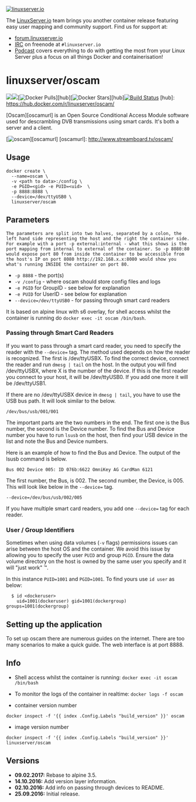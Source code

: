 [linuxserverurl]: https://linuxserver.io
[forumurl]: https://forum.linuxserver.io
[ircurl]: https://www.linuxserver.io/irc/
[podcasturl]: https://www.linuxserver.io/podcast/

[![linuxserver.io](https://raw.githubusercontent.com/linuxserver/docker-templates/master/linuxserver.io/img/linuxserver_medium.png)][linuxserverurl]

The [LinuxServer.io][linuxserverurl] team brings you another container release featuring easy user mapping and community support. Find us for support at:
* [forum.linuxserver.io][forumurl]
* [IRC][ircurl] on freenode at `#linuxserver.io`
* [Podcast][podcasturl] covers everything to do with getting the most from your Linux Server plus a focus on all things Docker and containerisation!

# linuxserver/oscam
[![](https://images.microbadger.com/badges/version/linuxserver/oscam.svg)](https://microbadger.com/images/linuxserver/oscam "Get your own version badge on microbadger.com")[![](https://images.microbadger.com/badges/image/linuxserver/oscam.svg)](https://microbadger.com/images/linuxserver/oscam "Get your own image badge on microbadger.com")[![Docker Pulls](https://img.shields.io/docker/pulls/linuxserver/oscam.svg)][hub][![Docker Stars](https://img.shields.io/docker/stars/linuxserver/oscam.svg)][hub][![Build Status](http://jenkins.linuxserver.io:8080/buildStatus/icon?job=Dockers/LinuxServer.io/linuxserver-oscam)](http://jenkins.linuxserver.io:8080/job/Dockers/job/LinuxServer.io/job/linuxserver-oscam/)
[hub]: https://hub.docker.com/r/linuxserver/oscam/

[Oscam][oscamurl] is an Open Source Conditional Access Module software used for descrambling DVB transmissions using smart cards. It's both a server and a client.

[![oscam](http://download.oscam.cc/images/Logo.png)][oscamurl]
[oscamurl]: http://www.streamboard.tv/oscam/

## Usage

```
docker create \
  --name=oscam \
  -v <path to data>:/config \
  -e PGID=<gid> -e PUID=<uid>  \
  -p 8888:8888 \
  --device=/dev/ttyUSB0 \
  linuxserver/oscam
```

## Parameters

`The parameters are split into two halves, separated by a colon, the left hand side representing the host and the right the container side. 
For example with a port -p external:internal - what this shows is the port mapping from internal to external of the container.
So -p 8080:80 would expose port 80 from inside the container to be accessible from the host's IP on port 8080
http://192.168.x.x:8080 would show you what's running INSIDE the container on port 80.`


* `-p 8888` - the port(s)
* `-v /config` - where oscam should store config files and logs
* `-e PGID` for GroupID - see below for explanation
* `-e PUID` for UserID - see below for explanation
* `--device=/dev/ttyUSB0` - for passing through smart card readers

It is based on alpine linux with s6 overlay, for shell access whilst the container is running do `docker exec -it oscam /bin/bash`.

### Passing through Smart Card Readers

If you want to pass through a smart card reader, you need to specify the reader with the `--device=` tag. The method used depends on how the reader is recognized. 
The first is /dev/ttyUSBX. To find the correct device, connect the reader and run `dmesg | tail` on the host. In the output you will find /dev/ttyUSBX, where X is the number of the device. If this is the first reader you connect to your host, it will be /dev/ttyUSB0. If you add one more it will be /dev/ttyUSB1.

If there are no /dev/ttyUSBX device in `dmesg | tail`, you have to use the USB bus path. It will look similar to the below.
 
`/dev/bus/usb/001/001`

The important parts are the two numbers in the end. The first one is the Bus number, the second is the Device number. To find the Bus and Device number you have to run `lsusb` on the host, then find your USB device in the list and note the Bus and Device numbers.

Here is an example of how to find the Bus and Device. The output of the lsusb command is below.

`Bus 002 Device 005: ID 076b:6622 OmniKey AG CardMan 6121`

The first number, the Bus, is 002. The second number, the Device, is 005. This will look like below in the `--device=` tag.

`--device=/dev/bus/usb/002/005`

If you have multiple smart card readers, you add one `--device=` tag for each reader.

### User / Group Identifiers

Sometimes when using data volumes (`-v` flags) permissions issues can arise between the host OS and the container. We avoid this issue by allowing you to specify the user `PUID` and group `PGID`. Ensure the data volume directory on the host is owned by the same user you specify and it will "just work" ™.

In this instance `PUID=1001` and `PGID=1001`. To find yours use `id user` as below:

```
  $ id <dockeruser>
    uid=1001(dockeruser) gid=1001(dockergroup) groups=1001(dockergroup)
```

## Setting up the application

To set up oscam there are numerous guides on the internet. There are too many scenarios to make a quick guide.
The web interface is at port 8888.


## Info

* Shell access whilst the container is running: `docker exec -it oscam /bin/bash`
* To monitor the logs of the container in realtime: `docker logs -f oscam`

* container version number 

`docker inspect -f '{{ index .Config.Labels "build_version" }}' oscam`

* image version number

`docker inspect -f '{{ index .Config.Labels "build_version" }}' linuxserver/oscam`

## Versions

+ **09.02.2017:** Rebase to alpine 3.5.
+ **14.10.2016:** Add version layer information.
+ **02.10.2016:** Add info on passing through devices to README.
+ **25.09.2016:** Initial release.

